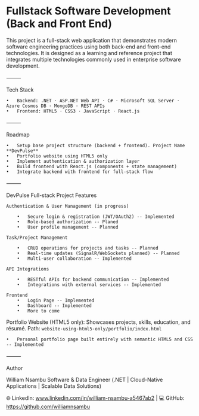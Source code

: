 # Fullstack Software Development (Back and Front End)

This project is a full-stack web application that demonstrates modern software engineering practices using both back-end and front-end technologies. It is designed as a learning and reference project that integrates multiple technologies commonly used in enterprise software development.

⸻

Tech Stack

	•	Backend: .NET · ASP.NET Web API · C# · Microsoft SQL Server · Azure Cosmos DB · MongoDB · REST APIs
	•	Frontend: HTML5 · CSS3 · JavaScript · React.js

⸻

Roadmap

	•	Setup base project structure (backend + frontend). Project Name **DevPulse**
	•	Portfolio website using HTML5 only
	•	Implement authentication & authorization layer
	•	Build frontend with React.js (components + state management)
	•	Integrate backend with frontend for full-stack flow

⸻

DevPulse Full-stack Project Features

	Authentication & User Management (in progress)
	
		•	Secure login & registration (JWT/OAuth2) -- Implemented
		•	Role-based authorization -- Planed
		•	User profile management -- Planned
	
	Task/Project Management
	
		•	CRUD operations for projects and tasks -- Planned
		•	Real-time updates (SignalR/WebSockets planned) -- Planned
		•	Multi-user collaboration -- Implemented
	
	API Integrations
	
		•	RESTful APIs for backend communication -- Implemented
		•	Integrations with external services -- Implemented

	Frontend
		•	Login Page -- Implemented
		•	Dashboard -- Implemented
		•	More to come

Portfolio Website (HTML5 only): Showcases projects, skills, education, and résumé. Path: `website-using-html5-only/portfolio/index.html`

	•	Personal portfolio page built entirely with semantic HTML5 and CSS -- Implemented

⸻

Author

William Nsambu
Software & Data Engineer (.NET | Cloud-Native Applications | Scalable Data Solutions)

🌐 LinkedIn: www.linkedin.com/in/william-nsambu-a5467ab2 | 💻 GitHub: https://github.com/williamnsambu

